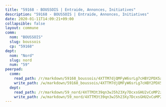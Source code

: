 ```yaml
---
title: "59168 - BOUSSOIS | Entraide, Annonces, Initiatives"
description: "59168 - BOUSSOIS | Entraide, Annonces, Initiatives"
date: 2020-01-11T14:09:21+09:00
collapsible: false
layout: commune
comm:
  nom: "BOUSSOIS"
  slug: boussois
  cp: "59168"
dept:
  nom: "Nord"
  slug: nord
  num: "59"
peerpad:
  comm:
    read_path: /r/markdown/59168_boussois/4XTTM7djQMFyW6srLg7cHBY2PDX5aTiv9qVjemHHmHCKnwmp3
    write_path: /w/markdown/59168_boussois/4XTTM7djQMFyW6srLg7cHBY2PDX5aTiv9qVjemHHmHCKnwmp3-K3TgV5SUtcADWey5wGixt1KcRtL2jAuC8zYoB2gDunjfPV3sUCQHAaNwrfm7uBre2YFscnAkg2647oCxrWjc5H712VtPJaHVQHUEjNL9seAjCxJhxSShgxDTEtZbZGwmQ6Mzb3jm
  dept:
    read_path: /r/markdown/59_nord/4XTTM3t39qn3wJ5h23Xy7DcxsGHU2vCoMP2z3iS4TUn3TrtdJ
    write_path: /w/markdown/59_nord/4XTTM3t39qn3wJ5h23Xy7DcxsGHU2vCoMP2z3iS4TUn3TrtdJ-K3TgTuZGkuZqXfr6fpmH7pGsMT6ndvZQMyRDze5QBt7XScLWHoBi246kLoDKpTH2Yo4f3AFSSJqGc2ozvNww7qPLqsDjpvahxCbQ6F5znbfjp6kVgaDcTYc9LyhwSfYuCevnvZUQ
---
```


